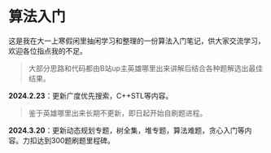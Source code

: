 # 算法入门
这是我在大一上寒假闲里抽闲学习和整理的一份算法入门笔记，供大家交流学习，欢迎各位指点我的不足。
> 大部分思路和代码都由B站up主英雄哪里出来讲解后结合各种题解选出最佳结果。

**2024.2.23**：更新广度优先搜索，C++STL等内容。
> 鉴于英雄哪里出来长期不更新，即日起开始自刷题进程。

**2024.3.20**：更新动态规划专题，树全集，堆专题，算法难题，贪心入门等内容。力扣达到300题刷题里程碑。
